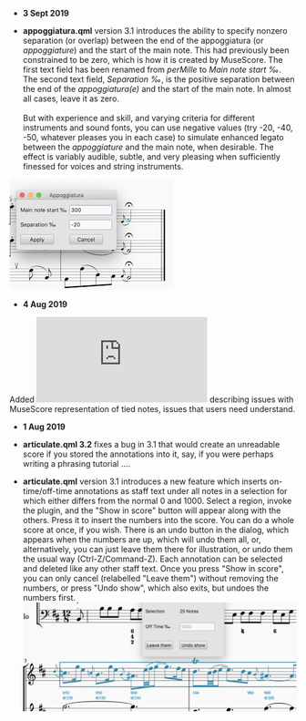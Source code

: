 * **3 Sept 2019**

* **appoggiatura.qml** version 3.1 introduces the ability to specify nonzero separation (or overlap) between the end of the appoggiatura (or *appoggiature*) and the start of the main note. This had previously been constrained to be zero, which is how it is created by MuseScore.  The first text field has been renamed from *perMille* to *Main note start ‰*.  The second text field, *Separation ‰*, is the positive separation between the end of the *appoggiatura(e)* and the start of the main note.  In almost all cases, leave it as zero. \
\
But with experience and skill, and varying criteria for different instruments and sound fonts, you can use negative values (try -20, -40, -50, whatever pleases you in each case) to simulate enhanced legato between the *appoggiature* and the main note, when desirable.  The effect is variably audible, subtle, and very pleasing when sufficiently finessed for voices and string instruments.

![Appoggiatura plugin with separation](AppoggWSep.png)


* **4 Aug 2019**

Added ![adjustTiedNotes.md](https://github.com/BernardSGreenberg/MuseScorePlugins/blob/master/adjustingTiedNotes.md) describing issues with MuseScore representation of tied notes, issues that users need understand.

* **1 Aug 2019**

* **articulate.qml 3.2** fixes a bug in 3.1 that would create an unreadable score if you stored the annotations into it, say, if you were perhaps writing a phrasing tutorial .... 

* **articulate.qml** version 3.1 introduces a new feature which inserts on-time/off-time annotations as staff text under all notes in a selection for which either differs from the normal 0 and 1000. Select a region, invoke the plugin, and the "Show in score" button will appear along with the others. Press it to insert the numbers into the score.  You can do a whole score at once, if you wish.  There is an undo button in the dialog, which appears when the numbers are up, which will undo them all, or, alternatively, you can just leave them there for illustration, or undo them the usual way (Ctrl-Z/Command-Z). Each annotation can be selected and deleted like any other staff text.  Once you press "Show in score", you can only cancel (relabelled "Leave them") without removing the numbers, or press "Undo show", which also exits, but undoes the numbers first.
![Note times in the score](inScoreShowTimes.png)
